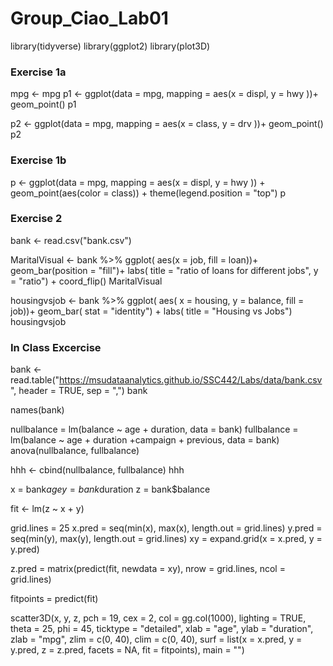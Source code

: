 # Group_Ciao_Lab01
library(tidyverse)
library(ggplot2)
library(plot3D)

### Exercise 1a
mpg <- mpg
p1 <- ggplot(data = mpg,
                  mapping = aes(x = displ, y = hwy ))+ geom_point()
p1

p2 <- ggplot(data = mpg,
             mapping = aes(x = class, y = drv ))+ geom_point()
p2

### Exercise 1b
p <- ggplot(data = mpg,
            mapping = aes(x = displ, y = hwy )) + geom_point(aes(color = class)) + theme(legend.position = "top")
p

### Exercise 2
bank <- read.csv("bank.csv")

MaritalVisual <- bank %>%
  ggplot( aes(x = job, fill = loan))+
  geom_bar(position = "fill")+
  labs( title = "ratio of loans for different jobs", y = "ratio") +
  coord_flip()
MaritalVisual


housingvsjob <- bank %>%
  ggplot( aes( x = housing, y = balance, fill = job))+
  geom_bar( stat = "identity") +
  labs( title = "Housing vs Jobs")
housingvsjob


### In Class Excercise

bank <- read.table("https://msudataanalytics.github.io/SSC442/Labs/data/bank.csv",
                   header = TRUE,
                   sep = ",")
bank

names(bank)

nullbalance = lm(balance ~ age + duration, data = bank)
fullbalance = lm(balance ~ age + duration +campaign + previous, data = bank)
anova(nullbalance, fullbalance)

hhh <- cbind(nullbalance, fullbalance)
hhh

x = bank$age
y = bank$duration
z = bank$balance

fit <- lm(z ~ x + y)

grid.lines = 25
x.pred     = seq(min(x), max(x), length.out = grid.lines)
y.pred     = seq(min(y), max(y), length.out = grid.lines)
xy         = expand.grid(x = x.pred, y = y.pred)

z.pred = matrix(predict(fit, newdata = xy),
                nrow = grid.lines, ncol = grid.lines)

fitpoints = predict(fit)

scatter3D(x, y, z, pch = 19, cex = 2, col = gg.col(1000), lighting = TRUE,
          theta = 25, phi = 45, ticktype = "detailed",
          xlab = "age", ylab = "duration", zlab = "mpg", zlim = c(0, 40), clim = c(0, 40),
          surf = list(x = x.pred, y = y.pred, z = z.pred,
                      facets = NA, fit = fitpoints), main = "")





